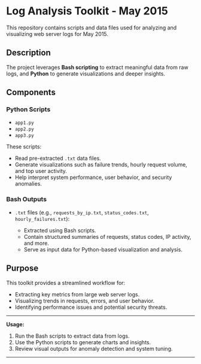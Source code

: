 # Log Analysis Toolkit - May 2015

This repository contains scripts and data files used for analyzing and visualizing web server logs for May 2015.

## Description

The project leverages **Bash scripting** to extract meaningful data from raw logs, and **Python** to generate visualizations and deeper insights.

## Components

### Python Scripts

* `app1.py`
* `app2.py`
* `app3.py`

These scripts:

* Read pre-extracted `.txt` data files.
* Generate visualizations such as failure trends, hourly request volume, and top user activity.
* Help interpret system performance, user behavior, and security anomalies.

### Bash Outputs

* `.txt` files (e.g., `requests_by_ip.txt`, `status_codes.txt`, `hourly_failures.txt`):

  * Extracted using Bash scripts.
  * Contain structured summaries of requests, status codes, IP activity, and more.
  * Serve as input data for Python-based visualization and analysis.

## Purpose

This toolkit provides a streamlined workflow for:

* Extracting key metrics from large web server logs.
* Visualizing trends in requests, errors, and user behavior.
* Identifying performance issues and potential security threats.

---

**Usage:**

1. Run the Bash scripts to extract data from logs.
2. Use the Python scripts to generate charts and insights.
3. Review visual outputs for anomaly detection and system tuning.

---

